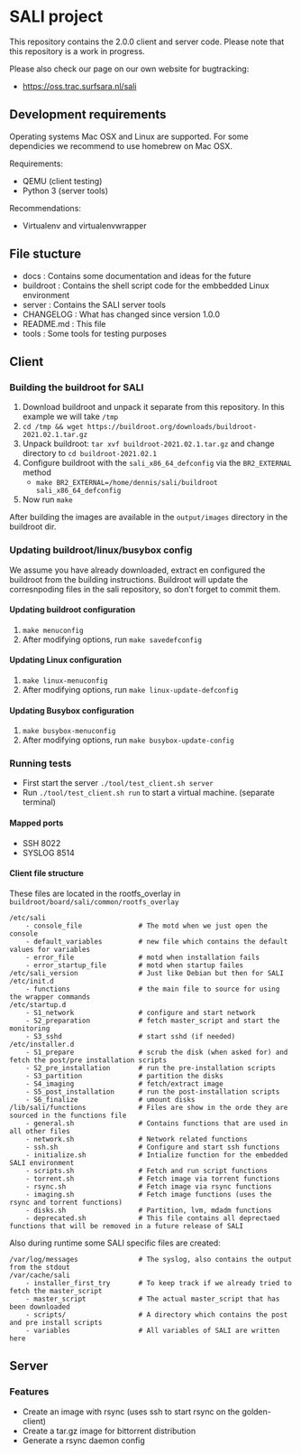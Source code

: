 # SALI project

This repository contains the 2.0.0 client and server code. Please note that this repository is a work in progress.

Please also check our page on our own website for bugtracking:
 - https://oss.trac.surfsara.nl/sali

## Development requirements

Operating systems Mac OSX and Linux are supported. For some dependicies we recommend to use homebrew on Mac OSX.

Requirements:
 * QEMU (client testing)
 * Python 3 (server tools)

Recommendations:
 * Virtualenv and virtualenvwrapper

## File stucture

 * docs : Contains some documentation and ideas for the future
 * buildroot : Contains the shell script code for the embbedded Linux environment
 * server : Contains the SALI server tools
 * CHANGELOG : What has changed since version 1.0.0
 * README.md : This file
 * tools : Some tools for testing purposes

## Client

### Building the buildroot for SALI
 1. Download buildroot and unpack it separate from this repository. In this example we will take `/tmp`
 2. `cd /tmp && wget https://buildroot.org/downloads/buildroot-2021.02.1.tar.gz`
 3. Unpack buildroot: `tar xvf buildroot-2021.02.1.tar.gz` and change directory to `cd buildroot-2021.02.1`
 4. Configure buildroot with the `sali_x86_64_defconfig` via the `BR2_EXTERNAL` method
    * `make BR2_EXTERNAL=/home/dennis/sali/buildroot sali_x86_64_defconfig`
 5. Now run `make`

After building the images are available in the `output/images` directory in the buildroot dir.

### Updating buildroot/linux/busybox config
We assume you have already downloaded, extract en configured the buildroot from the building instructions. Buildroot will update the corresnpoding files in the sali repository, so don't forget to commit them.

#### Updating buildroot configuration
 1. `make menuconfig`
 2. After modifying options, run `make savedefconfig`

#### Updating Linux configuration
 1. `make linux-menuconfig`
 2. After modifying options, run `make linux-update-defconfig`

 #### Updating Busybox configuration
 1. `make busybox-menuconfig`
 2. After modifying options, run `make busybox-update-config`

### Running tests
 * First start the server `./tool/test_client.sh server`
 * Run `./tool/test_client.sh run` to start a virtual machine. (separate terminal)

#### Mapped ports
 * SSH 8022
 * SYSLOG 8514

#### Client file structure

These files are located in the rootfs_overlay in `buildroot/board/sali/common/rootfs_overlay`

```
/etc/sali
    - console_file              # The motd when we just open the console
    - default_variables         # new file which contains the default values for variables
    - error_file                # motd when installation fails
    - error_startup_file        # motd when startup failes
/etc/sali_version               # Just like Debian but then for SALI
/etc/init.d
    - functions                 # the main file to source for using the wrapper commands
/etc/startup.d
    - S1_network                # configure and start network
    - S2_preparation            # fetch master_script and start the monitoring
    - S3_sshd                   # start sshd (if needed)
/etc/installer.d
    - S1_prepare                # scrub the disk (when asked for) and fetch the post/pre installation scripts
    - S2_pre_installation       # run the pre-installation scripts
    - S3_partition              # partition the disks
    - S4_imaging                # fetch/extract image
    - S5_post_installation      # run the post-installation scripts
    - S6_finalize               # umount disks
/lib/sali/functions             # Files are show in the orde they are sourced in the functions file
    - general.sh                # Contains functions that are used in all other files
    - network.sh                # Network related functions
    - ssh.sh                    # Configure and start ssh functions
    - initialize.sh             # Intialize function for the embedded SALI environment
    - scripts.sh                # Fetch and run script functions
    - torrent.sh                # Fetch image via torrent functions
    - rsync.sh                  # Fetch image via rsync functions
    - imaging.sh                # Fetch image functions (uses the rsync and torrent functions)
    - disks.sh                  # Partition, lvm, mdadm functions
    - deprecated.sh             # This file contains all deprectaed functions that will be removed in a future release of SALI
```

Also during runtime some SALI specific files are created:
```
/var/log/messages               # The syslog, also contains the output from the stdout
/var/cache/sali
    - installer_first_try       # To keep track if we already tried to fetch the master_script
    - master_script             # The actual master_script that has been downloaded
    - scripts/                  # A directory which contains the post and pre install scripts
    - variables                 # All variables of SALI are written here
```

## Server

### Features
 * Create an image with rsync (uses ssh to start rsync on the golden-client)
 * Create a tar.gz image for bittorrent distribution
 * Generate a rsync daemon config
